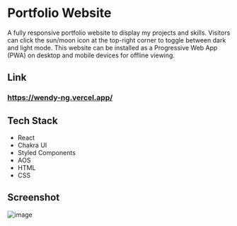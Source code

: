# Portfolio Website

A fully responsive portfolio website to display my projects and skills. Visitors can click the sun/moon icon at the top-right corner to toggle between dark and light mode. This website can be installed as a Progressive Web App (PWA) on desktop and mobile devices for offline viewing.

## Link
### https://wendy-ng.vercel.app/

## Tech Stack

- React
- Chakra UI
- Styled Components
- AOS
- HTML
- CSS

## Screenshot
![image](https://user-images.githubusercontent.com/71687298/190548542-9d68ccc2-69b0-442f-b206-aa4f5d872374.png)
